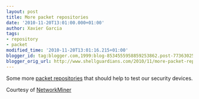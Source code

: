 ```yaml
---
layout: post
title: More packet repositories
date: '2010-11-20T13:01:00.000+01:00'
author: Xavier Garcia
tags:
- repository
- packet
modified_time: '2010-11-20T13:01:16.215+01:00'
blogger_id: tag:blogger.com,1999:blog-8534555958859253862.post-7736302500129420604
blogger_orig_url: http://www.shellguardians.com/2010/11/more-packet-repositories.html
---
```

Some more [packet repositories](http://sourceforge.net/apps/mediawiki/networkminer/index.php?title=Publicly_available_PCAP_files) that should help to test our security devices.  
  
Courtesy of [NetworkMiner](http://sourceforge.net/apps/mediawiki/networkminer/)
